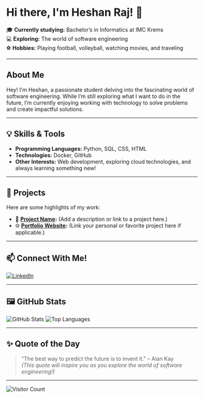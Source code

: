 # Hi there, I'm Heshan Raj! 👋

🎓 **Currently studying:** Bachelor’s in Informatics at IMC Krems  
💻 **Exploring:** The world of software engineering  
⚽ **Hobbies:** Playing football, volleyball, watching movies, and traveling  

---

## About Me

Hey! I'm Heshan, a passionate student delving into the fascinating world of software engineering. While I’m still exploring what I want to do in the future, I’m currently enjoying working with technology to solve problems and create impactful solutions.

---

## 💡 Skills & Tools
- **Programming Languages:** Python, SQL, CSS, HTML  
- **Technologies:** Docker, GitHub  
- **Other Interests:** Web development, exploring cloud technologies, and always learning something new!

---

## 🌟 Projects
Here are some highlights of my work:
- 🚧 **[Project Name](#):** (Add a description or link to a project here.)
- 🌐 **[Portfolio Website](#):** (Link your personal or favorite project here if applicable.)

---

## 📫 Connect With Me!
[![LinkedIn](https://img.shields.io/badge/-LinkedIn-blue?style=flat-square&logo=linkedin)](https://www.linkedin.com/in/heshanraj/)

---

## 🖼️ GitHub Stats
![GitHub Stats](https://github-readme-stats.vercel.app/api?username=HeshanRaj&show_icons=true&theme=tokyonight)
![Top Languages](https://github-readme-stats.vercel.app/api/top-langs/?username=HeshanRaj&layout=compact&theme=tokyonight)

---

## ✨ Quote of the Day
> "The best way to predict the future is to invent it." – Alan Kay  
*(This quote will inspire you as you explore the world of software engineering!)*

---

![Visitor Count](https://komarev.com/ghpvc/?username=HeshanRaj&color=brightgreen)

